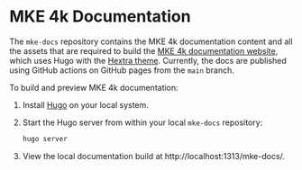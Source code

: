 # MKE 4k Documentation

The `mke-docs` repository contains the MKE 4k documentation content and all
the assets that are required to build the [MKE 4k documentation website](https://mirantis.github.io/mke-docs/),
which uses Hugo with the [Hextra theme](https://imfing.github.io/hextra/).
Currently, the docs are published using GitHub actions on GitHub pages from the `main` branch.

To build and preview MKE 4k documentation:

1. Install [Hugo](https://gohugo.io/installation/) on your local system.

2. Start the Hugo server from within your local `mke-docs` repository:

    ```bash
    hugo server
    ```

3. View the local documentation build at http://localhost:1313/mke-docs/.
